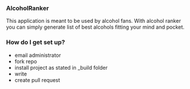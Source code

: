 ### AlcoholRanker ###

This application is meant to be used by alcohol fans.
With alcohol ranker you can simply generate list 
of best alcohols fitting your mind and pocket.


### How do I get set up? ###

* email administrator
* fork repo
* install project as stated in _build folder
* write
* create pull request